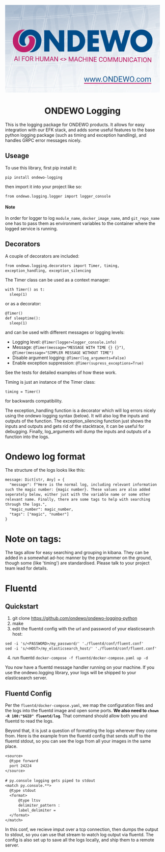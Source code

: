 <p align="center">
    <a href="https://www.ondewo.com">
      <img alt="ONDEWO Logo" src="https://raw.githubusercontent.com/ondewo/ondewo-logos/master/github/ondewo_logo_github_2.png"/>
    </a>
  <h1 align="center">
    ONDEWO Logging
  </h1>
</p>


This is the logging package for ONDEWO products. It allows for easy integration with our EFK stack, and adds some useful features to the base python logging package (such as timing and exception handling), and handles GRPC error messages nicely.

## Useage

To use this library, first pip install it:
```
pip install ondewo-logging
```

then import it into your project like so:
```
from ondewo.logging.logger import logger_console
```

#### Note
In order for logger to log ```module_name```, ```docker_image_name```, and ```git_repo_name``` one has to pass them as environment variables to the container where the logged service is running.

## Decorators

A couple of decorators are included:
```
from ondewo.logging.decorators import Timer, timing, exception_handling, exception_silencing
```

The Timer class can be used as a context manager:
```
with Timer() as t:
  sleep(1)
```

or as a decorator:
```
@Timer()
def sleeptime():
  sleep(1)
```
and can be used with different messages or logging levels:
* Logging level: `@Timer(logger=logger_console.info)`
* Message: `@Timer(message="MESSAGE WITH TIME {} {}")`, `@Timer(message="SIMPLER MESSAGE WITHOUT TIME")`
* Disable argument logging: `@Timer(log_arguments=False)`
* Enable exception suppression: `@Timer(supress_exceptions=True)`

See the tests for detailed examples of how these work.

Timing is just an instance of the Timer class:
```
timing = Timer()
```
for backwards compatibility.

The exception_handling function is a decorator which will log errors nicely using the ondewo logging syntax (below). It will also log the inputs and outputs of the function. The exception_silencing function just shows the inputs and outputs and gets rid of the stacktrace, it can be useful for debugging. Finally, log_arguments will dump the inputs and outputs of a function into the logs.


# Ondewo log format

The structure of the logs looks like this:
```
message: Dict[str, Any] = {
  "message": f"Here is the normal log, including relevant information such the magic number: {magic number}. These values are also added seperately below, either just with the variable name or some other relevant name. Finally, there are some tags to help with searching through the logs.",
  "magic_number": magic_number,
  "tags": ["magic", "number"]
}
```

# Note on tags:

The tags allow for easy searching and grouping in kibana. They can be added in a somewhat ad-hoc manner by the programmer on the ground, though some (like 'timing') are standardised. Please talk to your project team lead for details.

# Fluentd

## Quickstart

1) git clone https://github.com/ondewo/ondewo-logging-python
2) make
3) edit the fluentd config with the url and password of your elasticsearch host:
```
sed -i 's/<PASSWORD>/my_password/' './fluentd/conf/fluent.conf'
sed -i 's/<HOST>/my_elasticsearch_host/' './fluentd/conf/fluent.conf'
```
4) run fluentd `docker-compose -f fluentd/docker-compose.yaml up -d`

You now have a fluentd message handler running on your machine. If you use the ondewo.logging library, your logs will be shipped to your elasticsearch server.

## Fluentd Config

Per the `fluentd/docker-compose.yaml`, we map the configuration files and the logs into the fluentd image and open some ports. **We also need to `chown -R 100:"$GID" fluentd/log`**. That command should allow both you and fluentd to read the logs.

Beyond that, it is just a question of formatting the logs wherever they come from. Here is the example from the fluentd config that sends stuff to the fluentd stdout, so you can see the logs from all your images in the same place.
```
<source>
  @type forward
  port 24224
</source>

# py.console logging gets piped to stdout
<match py.console.**>
  @type stdout
  <format>
      @type ltsv
      delimiter_pattern :
      label_delimiter =
  </format>
</match>

```

In this conf, we recieve imput over a tcp connection, then dumps the output to stdout, so you can use that stream to watch log output via fluentd. The config is also set up to save all the logs locally, and ship them to a remote server.
